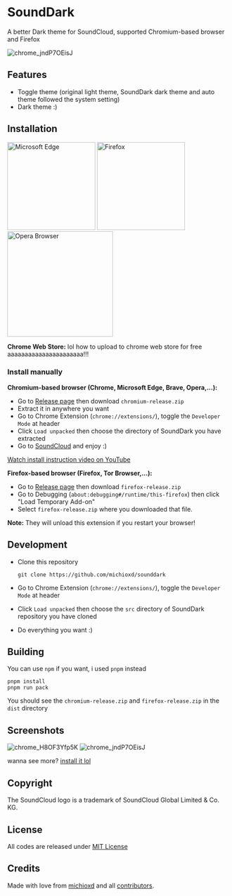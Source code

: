 # SoundDark

A better Dark theme for SoundCloud, supported Chromium-based browser and Firefox

![chrome_jndP7OEisJ](https://github.com/michioxd/sounddark/assets/80969068/a0602884-b07e-4d94-b4ea-b88b902d50d9)

## Features

- Toggle theme (original light theme, SoundDark dark theme and auto theme followed the system setting)
- Dark theme :)

## Installation

<a href="https://microsoftedge.microsoft.com/addons/detail/sounddark/mdjnpmfeinnmbhanpikmfcbigpnjcplj" target="_blank"><img src="https://get.microsoft.com/images/en-us%20dark.svg" width="200" alt="Microsoft Edge"/></a>
<a href="https://addons.mozilla.org/vi/firefox/addon/sounddark/" target="_blank"><img src="https://github.com/michioxd/sounddark/assets/80969068/9e7bac62-4b49-4754-9852-a58ee108b952" width="200" alt="Firefox"/></a>
<a href="https://addons.opera.com/vi/extensions/details/sounddark/" target="_blank"><img src="https://dev.opera.com/extensions/branding-guidelines/addons_206x58_en@2x.png" width="240" alt="Opera Browser"/></a>


**Chrome Web Store:** lol how to upload to chrome web store for free aaaaaaaaaaaaaaaaaaaaaa!!!

### Install manually

**Chromium-based browser (Chrome, Microsoft Edge, Brave, Opera,...):**

- Go to [Release page](https://github.com/michioxd/sounddark/releases/latest) then download `chromium-release.zip`
- Extract it in anywhere you want
- Go to Chrome Extension (`chrome://extensions/`), toggle the `Developer Mode` at header
- Click `Load unpacked` then choose the directory of SoundDark you have extracted
- Go to [SoundCloud](https://soundcloud.com) and enjoy :)

[Watch install instruction video on YouTube](https://youtu.be/eIGdk0d-oSQ)

**Firefox-based browser (Firefox, Tor Browser,...):**

- Go to [Release page](https://github.com/michioxd/sounddark/releases/latest) then download `firefox-release.zip`
- Go to Debugging (`about:debugging#/runtime/this-firefox`) then click "Load Temporary Add-on"
- Select `firefox-release.zip` where you downloaded that file.

**Note:** They will unload this extension if you restart your browser!

## Development

- Clone this repository

  ```shell
  git clone https://github.com/michioxd/sounddark
  ```

- Go to Chrome Extension (`chrome://extensions/`), toggle the `Developer Mode` at header
- Click `Load unpacked` then choose the `src` directory of SoundDark repository you have cloned
- Do everything you want :)

## Building

You can use `npm` if you want, i used `pnpm` instead

```shell
pnpm install
pnpm run pack
```

You should see the `chromium-release.zip` and `firefox-release.zip` in the `dist` directory

## Screenshots

![chrome_H8OF3Yfp5K](https://github.com/michioxd/sounddark/assets/80969068/c3d42c75-4f89-428d-a930-21d43f43b3f4)
![chrome_jndP7OEisJ](https://github.com/michioxd/sounddark/assets/80969068/a0602884-b07e-4d94-b4ea-b88b902d50d9)

wanna see more? [install it lol](#installation)

## Copyright

The SoundCloud logo is a trademark of SoundCloud Global Limited & Co. KG.

## License

All codes are released under [MIT License](LICENSE)

## Credits

Made with love from [michioxd](https://github.com/michioxd) and all [contributors](https://github.com/michioxd/sounddark/graphs/contributors).
